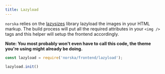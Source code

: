 ```yaml
---
title: Lazyload
---
```


`norska` relies on the [lazysizes](https://github.com/aFarkas/lazysizes) library
lazyload the images in your HTML markup. The build process will put all the
required attributes in your `<img />` tags and this helper will setup the
frontend accordingly.

**Note: You most probably won't even have to call this code, the theme you're
using might already be doing.**

```javascript
const lazyload = require('norska/frontend/lazyload');

lazyload.init()
```
